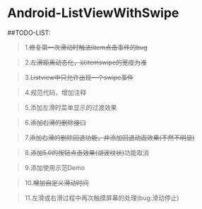 Android-ListViewWithSwipe
=========================================
##TODO-LIST:
>1.~~修复第一次滑动时触法Iitem点击事件的bug~~

>2.~~左滑距离动态化，以itemswipe的宽度为准~~
 
>3.~~Listview中只允许出现一个swipe事件~~
 
>4.规范代码，增加注释
 
>5.添加左滑时菜单显示的过渡效果
 
>6.~~添加右滑的删除接口~~
 
>7.~~添加右滑的删除回退功能，并添加回退动画效果(不然不明显)~~
 
>8.~~添加5.0的按钮点击效果(湖波纹状)~~功能取消

>9.添加使用示范Demo

>10.~~增加自定义滑动时间~~

>11.左滑或右滑过程中再次触摸屏幕的处理(bug:滑动停止)
